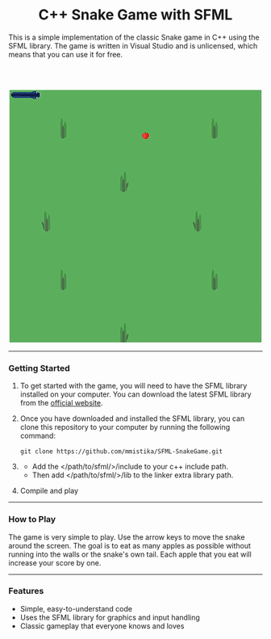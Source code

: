 <h1 align="center"> C++ Snake Game with SFML </h1>
This is a simple implementation of the classic Snake game in C++ using the SFML library. The game is written in Visual Studio and is unlicensed, which means that you can use it for free.

<br></br>

<p align="center">
  <img src="https://github.com/mmistika/SFML-SnakeGame/blob/main/git-resources/snake-vid.gif" alt="snake-gif" />
</p>

<hr>

### Getting Started
1. To get started with the game, you will need to have the SFML library installed on your computer. You can download the latest SFML library from the [official website](https://www.sfml-dev.org/).

2. Once you have downloaded and installed the SFML library, you can clone this repository to your computer by running the following command:
   ```
   git clone https://github.com/mmistika/SFML-SnakeGame.git
   ```
3. - Add the </path/to/sfml/>/include to your c++ include path.
   - Then add </path/to/sfml/>/lib to the linker extra library path.
4. Compile and play

<hr>

### How to Play
The game is very simple to play. Use the arrow keys to move the snake around the screen. The goal is to eat as many apples as possible without running into the walls or the snake's own tail. Each apple that you eat will increase your score by one.

<hr>

### Features
- Simple, easy-to-understand code
- Uses the SFML library for graphics and input handling
- Classic gameplay that everyone knows and loves